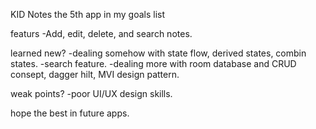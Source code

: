 KID Notes
the 5th app in my goals list

featurs
-Add, edit, delete, and search notes.

learned new?
-dealing somehow with state flow, derived states, combin states.
-search feature.
-dealing more with room database and CRUD consept, dagger hilt, MVI design pattern.

weak points?
-poor UI/UX design skills.

hope the best in future apps.
